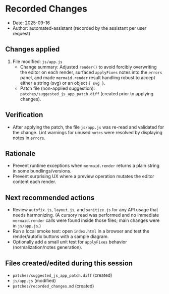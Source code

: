 # Recorded Changes

- Date: 2025-09-16
- Author: automated-assistant (recorded by the assistant per user request)

## Changes applied

1. File modified: `js/app.js`
   - Change summary: Adjusted `render()` to avoid forcibly overwriting the editor on each render, surfaced `applyFixes` notes into the `errors` panel, and made `mermaid.render` result handling robust to accept either a string (svg) or an object `{ svg }`.
   - Patch file (non-applied suggestion): `patches/suggested_js_app_patch.diff` (created prior to applying changes).

## Verification
- After applying the patch, the file `js/app.js` was re-read and validated for the change. Lint warnings for unused `notes` were resolved by displaying notes in `errors`.

## Rationale
- Prevent runtime exceptions when `mermaid.render` returns a plain string in some bundlings/versions.
- Prevent surprising UX where a preview operation mutates the editor content each render.

## Next recommended actions
- Review `autofix.js`, `layout.js`, and `sanitize.js` for any API usage that needs harmonizing. (A cursory read was performed and no immediate `mermaid.render` calls were found inside those files; main changes were in `js/app.js`.)
- Run a local smoke test: open `index.html` in a browser and test the render/autofix buttons with a sample diagram.
- Optionally add a small unit test for `applyFixes` behavior (normalization/notes generation).

## Files created/edited during this session
- `patches/suggested_js_app_patch.diff` (created)
- `js/app.js` (modified)
- `patches/recorded_changes.md` (created)

